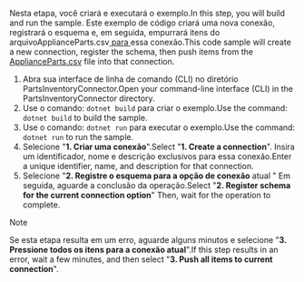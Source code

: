 <!-- markdownlint-disable MD002 MD025 MD041 -->

<span data-ttu-id="bdf1f-101">Nesta etapa, você criará e executará o exemplo.</span><span class="sxs-lookup"><span data-stu-id="bdf1f-101">In this step, you will build and run the sample.</span></span> <span data-ttu-id="bdf1f-102">Este exemplo de código criará uma nova conexão, registrará o esquema e, em seguida, empurrará itens do arquivoApplianceParts.csv[ para ](https://github.com/microsoftgraph/msgraph-search-connector-sample/blob/master/ApplianceParts.csv) essa conexão.</span><span class="sxs-lookup"><span data-stu-id="bdf1f-102">This code sample will create a new connection, register the schema, then push items from the [ApplianceParts.csv](https://github.com/microsoftgraph/msgraph-search-connector-sample/blob/master/ApplianceParts.csv) file into that connection.</span></span>

1. <span data-ttu-id="bdf1f-103">Abra sua interface de linha de comando (CLI) no diretório PartsInventoryConnector.</span><span class="sxs-lookup"><span data-stu-id="bdf1f-103">Open your command-line interface (CLI) in the PartsInventoryConnector directory.</span></span>
2. <span data-ttu-id="bdf1f-104">Use o comando: `dotnet build` para criar o exemplo.</span><span class="sxs-lookup"><span data-stu-id="bdf1f-104">Use the command: `dotnet build` to build the sample.</span></span>
3. <span data-ttu-id="bdf1f-105">Use o comando: `dotnet run` para executar o exemplo.</span><span class="sxs-lookup"><span data-stu-id="bdf1f-105">Use the command: `dotnet run` to run the sample.</span></span>
4. <span data-ttu-id="bdf1f-106">Selecione "**1. Criar uma conexão**".</span><span class="sxs-lookup"><span data-stu-id="bdf1f-106">Select "**1. Create a connection**".</span></span> <span data-ttu-id="bdf1f-107">Insira um identificador, nome e descrição exclusivos para essa conexão.</span><span class="sxs-lookup"><span data-stu-id="bdf1f-107">Enter a unique identifier, name, and description for that connection.</span></span>
5. <span data-ttu-id="bdf1f-108">Selecione "**2. Registre o esquema para a opção de conexão** atual " Em seguida, aguarde a conclusão da operação.</span><span class="sxs-lookup"><span data-stu-id="bdf1f-108">Select "**2. Register schema for the current connection option**" Then, wait for the operation to complete.</span></span>

  > [!NOTE]
  > <span data-ttu-id="bdf1f-109">Se esta etapa resulta em um erro, aguarde alguns minutos e selecione "**3. Pressione todos os itens para a conexão atual**".</span><span class="sxs-lookup"><span data-stu-id="bdf1f-109">If this step results in an error, wait a few minutes, and then select "**3. Push all items to current connection**".</span></span>
